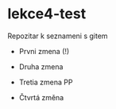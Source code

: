 # lekce4-test
Repozitar k seznameni s gitem

- Prvni zmena (!)

- Druha zmena 

- Tretia zmena PP

- Čtvrtá změna

